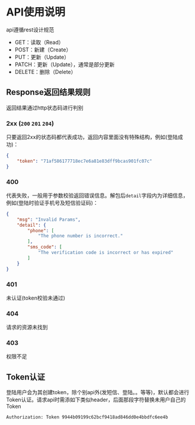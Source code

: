 # API使用说明

api遵循rest设计规范

* GET：读取（Read）
* POST：新建（Create）
* PUT：更新（Update）
* PATCH：更新（Update），通常是部分更新
* DELETE：删除（Delete）

## Response返回结果规则

返回结果通过http状态码进行判别

### 2xx (`200` `201` `204`)

只要返回2xx的状态码都代表成功，返回内容里面没有特殊结构，例如(登陆成功)：

```json
{
    "token": "71af586177718ec7e6a81e83dff9bcas901fc07c"
}
```

### 400

代表失败，一般用于参数校验返回错误信息。解包后`detail`字段内为详细信息，例如(登陆时验证手机号及短信验证码)：

```json
{
    "msg": "Invalid Params",
    "detail": {
        "phone": [
            "The phone number is incorrect."
        ],
        "sms_code": [
            "The verification code is incorrect or has expired"
        ]
    }
}
```

### 401

未认证(token校验未通过)

### 404

请求的资源未找到

### 403

权限不足

## Token认证

登陆用户会为其创建token，除个别api外(发短信、登陆。。等等)，默认都会进行Token认证。请求api时需添如下类似header，后面那段字符替换未用户自己的Token

```
Authorization: Token 9944b09199c62bcf9418ad846dd0e4bbdfc6ee4b
```
